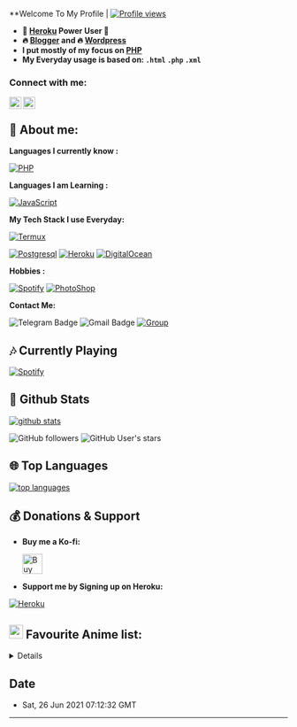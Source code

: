  **Welcome To My Profile | [![Profile views](https://gpvc.arturio.dev/DarrenHue)](https://github.com/DarrenHue)


- **🐋 [Heroku](https://heroku.com) Power User 💪**
- **🔥 [Blogger](https://blogger.com) and 🔥 [Wordpress](https://wordpress.com)**
- **I put mostly of my focus on [PHP](https://php.net)**
- **My Everyday usage is based on: `.html` `.php` `.xml`**

### Connect with me:
[<img align="left" alt="Lutfi | Instagram" width="22px" src="https://cdn.jsdelivr.net/npm/simple-icons@v3/icons/instagram.svg" />][instagram]
[<img align="left" alt="Lutfi | Telegram" width="22px" src="https://cdn.jsdelivr.net/npm/simple-icons@v3/icons/telegram.svg" />][telegram]
<br />


[instagram]: https://instagram.com/im.lutfifarid
[telegram]: https://t.me/DarrenWalters

## 👦 **About me**:

**Languages I currently know :**

[![PHP](https://img.shields.io/badge/-PHP-%232c3e50?style=flat-square&logo=php)](https://php.net)

**Languages I am Learning :**

[![JavaScript](https://img.shields.io/badge/-JavaScript-%232c3e50?style=flat-square&logo=javascript)](https://javascript.com)

**My Tech Stack I use Everyday:**

[![Termux](https://img.shields.io/badge/-Termux-%232c3e50?style=flat-square&logo=typescript)](https://termux.com)

[![Postgresql](https://img.shields.io/badge/-Postgresql-%232c3e50?style=flat-square&logo=postgresql)](https://postgresql.org)
[![Heroku](https://img.shields.io/badge/-Heroku-purple?style=flat-square&logo=heroku)](https://heroku.com)
[![DigitalOcean](https://img.shields.io/badge/-DigitalOcean-grey?style=flat-square&logo=digitalocean)](https://digitalocean.com)


**Hobbies :**

[![Spotify](https://img.shields.io/badge/-Spotify-%232c3e50?style=flat-square&logo=spotify)](https://spotify.com)
[![PhotoShop](https://img.shields.io/badge/-Facebook-%23007ACC?style=flat-square&logo=facebook)](https://www.facebook.com.)


**Contact Me:**

![Telegram Badge](https://img.shields.io/badge/-Lutfi-1ca0f1?style=flat-square&logo=telegram&logoColor=white&link=https://t.me/DarrenWalters)
![Gmail Badge](https://img.shields.io/badge/-lutfi.faridd@gmail.com-c14438?style=flat-square&logo=Gmail&logoColor=white&link=mailto:lutfi.faridd@gmail.com)
[![Group](https://img.shields.io/badge/dynamic/json?logo=telegram&label=%40SyncthizID&labelColor=282c34&)](https://t.me/SyncthizID)

##  🎶 **Currently Playing**
[![Spotify](https://spotify.com/)](https://spotify.com/)


##  🐙 **Github Stats**

[![github stats](https://github-readme-stats.vercel.app/api?username=DarrenHue&show_icons=true&theme=radical)](https://github.com/DarrenHue)

![GitHub followers](https://img.shields.io/github/followers/DarrenHue?color=aqua&label=Followers&style=for-the-badge)
![GitHub User's stars](https://img.shields.io/github/stars/DarrenHue?affiliations=OWNER&color=aqua&style=for-the-badge)

## 🌐 **Top Languages**

[![top languages](https://github-readme-stats.vercel.app/api/top-langs/?username=DarrenHue&show_icons=true&theme=radical&layout=compact)](https://github.com/DarrenHue)


## 💰 **Donations & Support**

- **Buy me a Ko-fi:**

    <a href='https://trakteer.id/lutfifarid' target='_blank'><img height='25' style='border:0px;height:36px;' src='https://az743702.vo.msecnd.net/cdn/kofi1.png?v=a&w=144' border='0' alt='Buy Me a Coffee at ko-fi.com' /></a>

- **Support me by Signing up on Heroku:**

[![Heroku](https://img.shields.io/badge/-Heroku-purple?style=flat-square&logo=heroku)](https://heroku.com/)



## <img src="https://i.redd.it/nwu0335ccoz41.png" width="25px"> **Favourite Anime list:**
<details>
<!-- anilist_start-->
 • <a href="https://anilist.co/anime/16498">Shigatsu Kimi no Uso<a><br>
 • <a href="https://anilist.co/anime/21087">Darling in the Franxx<a><br>
 • <a href="https://anilist.co/anime/101351">Happy Sugar Life<a><br>
<!-- anilist_end-->
</details>

## **Date**
 - Sat, 26 Jun 2021 07:12:32 GMT

---------------------
